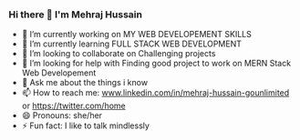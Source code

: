 ### Hi there 👋 I'm Mehraj Hussain


- 🔭 I’m currently working on MY WEB DEVELOPEMENT SKILLS
- 🌱 I’m currently learning FULL STACK WEB DEVELOPMENT
- 👯 I’m looking to collaborate on Challenging projects
- 🤔 I’m looking for help with Finding good project to work on MERN Stack Web Developement
- 💬 Ask me about the things i know
- 📫 How to reach me: www.linkedin.com/in/mehraj-hussain-gounlimited or https://twitter.com/home
- 😄 Pronouns: she/her 
- ⚡ Fun fact: I like to talk mindlessly


